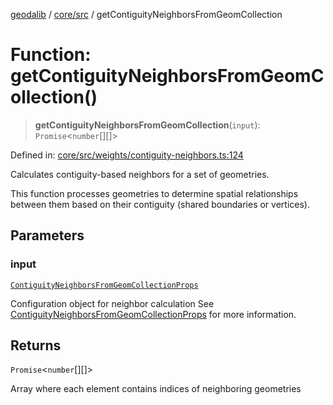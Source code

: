 [geodalib](../../../modules.md) / [core/src](../index.md) / getContiguityNeighborsFromGeomCollection

# Function: getContiguityNeighborsFromGeomCollection()

> **getContiguityNeighborsFromGeomCollection**(`input`): `Promise`\<`number`[][]\>

Defined in: [core/src/weights/contiguity-neighbors.ts:124](https://github.com/GeoDaCenter/geoda-lib/blob/9716a45cca9cf3b644d6187deeb842d47f2b7a3a/js/packages/core/src/weights/contiguity-neighbors.ts#L124)

Calculates contiguity-based neighbors for a set of geometries.

This function processes geometries to determine spatial relationships
between them based on their contiguity (shared boundaries or vertices).

## Parameters

### input

[`ContiguityNeighborsFromGeomCollectionProps`](../type-aliases/ContiguityNeighborsFromGeomCollectionProps.md)

Configuration object for neighbor calculation See [ContiguityNeighborsFromGeomCollectionProps](../type-aliases/ContiguityNeighborsFromGeomCollectionProps.md) for more information.

## Returns

`Promise`\<`number`[][]\>

Array where each element contains indices of neighboring geometries
